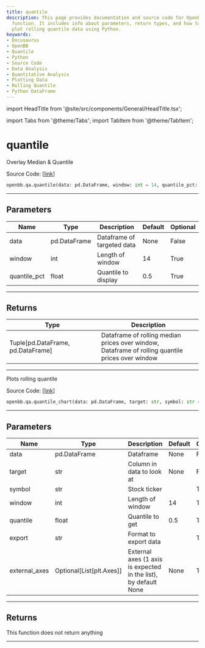 ```yaml
---
title: quantile
description: This page provides documentation and source code for OpenBB's Quantile
  function. It includes info about parameters, return types, and how to generate and
  plot rolling quantile data using Python.
keywords:
- Docusaurus
- OpenBB
- Quantile
- Python
- Source Code
- Data Analysis
- Quantitative Analysis
- Plotting Data
- Rolling Quantile
- Python DataFrame
---
```


import HeadTitle from '@site/src/components/General/HeadTitle.tsx';

<HeadTitle title="quantile - Qa - Reference | OpenBB SDK Docs" />

import Tabs from '@theme/Tabs';
import TabItem from '@theme/TabItem';

# quantile

<Tabs>
<TabItem value="model" label="Model" default>

Overlay Median & Quantile

Source Code: [[link](https://github.com/OpenBB-finance/OpenBBTerminal/tree/main/openbb_terminal/common/quantitative_analysis/rolling_model.py#L72)]

```python
openbb.qa.quantile(data: pd.DataFrame, window: int = 14, quantile_pct: float = 0.5)
```

---

## Parameters

| Name | Type | Description | Default | Optional |
| ---- | ---- | ----------- | ------- | -------- |
| data | pd.DataFrame | Dataframe of targeted data | None | False |
| window | int | Length of window | 14 | True |
| quantile_pct | float | Quantile to display | 0.5 | True |


---

## Returns

| Type | Description |
| ---- | ----------- |
| Tuple[pd.DataFrame, pd.DataFrame] | Dataframe of rolling median prices over window,<br/>Dataframe of rolling quantile prices over window |
---

</TabItem>
<TabItem value="view" label="Chart">

Plots rolling quantile

Source Code: [[link](https://github.com/OpenBB-finance/OpenBBTerminal/tree/main/openbb_terminal/common/quantitative_analysis/rolling_view.py#L245)]

```python
openbb.qa.quantile_chart(data: pd.DataFrame, target: str, symbol: str = "", window: int = 14, quantile: float = 0.5, export: str = "", external_axes: Optional[List[matplotlib.axes._axes.Axes]] = None)
```

---

## Parameters

| Name | Type | Description | Default | Optional |
| ---- | ---- | ----------- | ------- | -------- |
| data | pd.DataFrame | Dataframe | None | False |
| target | str | Column in data to look at | None | False |
| symbol | str | Stock ticker |  | True |
| window | int | Length of window | 14 | True |
| quantile | float | Quantile to get | 0.5 | True |
| export | str | Format to export data |  | True |
| external_axes | Optional[List[plt.Axes]] | External axes (1 axis is expected in the list), by default None | None | True |


---

## Returns

This function does not return anything

---

</TabItem>
</Tabs>
